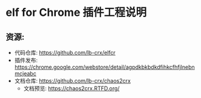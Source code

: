 # elf for Chrome 插件工程说明 

## 资源: 

- 代码仓库: https://github.com/lb-crx/elfcr
- 插件发布: https://chrome.google.com/webstore/detail/agpdkbkbdkdfihkcfhfjlnebnmcjeabc
- 文档仓库: https://github.com/lb-crx/chaos2crx
    - 文档预览: https://chaos2crx.RTFD.org/

